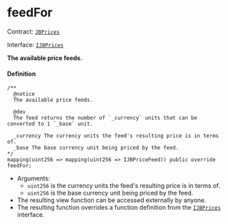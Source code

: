 # feedFor

Contract: [`JBPrices`](/dev/deprecated/v2/contracts/jbprices/README.md)

Interface: [`IJBPrices`](/dev/deprecated/v2/interfaces/ijbprices.md)

**The available price feeds.**

#### Definition

```
/**
  @notice
  The available price feeds.

  @dev
  The feed returns the number of `_currency` units that can be converted to 1 `_base` unit.

  _currency The currency units the feed's resulting price is in terms of.
  _base The base currency unit being priced by the feed.
*/
mapping(uint256 => mapping(uint256 => IJBPriceFeed)) public override feedFor;
```

* Arguments:
  * `uint256` is the currency units the feed's resulting price is in terms of.
  * `uint256` is the base currency unit being priced by the feed.
* The resulting view function can be accessed externally by anyone.
* The resulting function overrides a function definition from the [`IJBPrices`](/dev/deprecated/v2/interfaces/ijbprices.md) interface.
